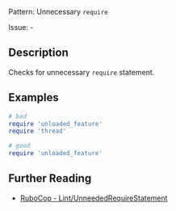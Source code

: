 Pattern: Unnecessary `require`

Issue: -

## Description

Checks for unnecessary `require` statement.

## Examples

```ruby
# bad
require 'unloaded_feature'
require 'thread'

# good
require 'unloaded_feature'
```

## Further Reading

* [RuboCop - Lint/UnneededRequireStatement](https://docs.rubocop.org/rubocop/cops_lint.html#lintunneededrequirestatement)
